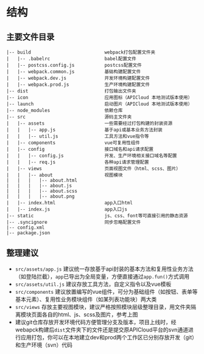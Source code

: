 # 结构

## 主要文件目录
```
|-- build                           webpack打包配置文件夹
|   |-- .babelrc                    babel配置文件
|   |-- postcss.config.js           postcss配置文件
|   |-- webpack.common.js           基础构建配置文件
|   |-- webpack.dev.js              开发环境构建配置文件
|   |-- webpack.prod.js             生产环境构建配置文件
|-- dist                            打包输出文件夹
|-- icon                            应用图标（APICloud 本地测试版本使用）
|-- launch                          启动图片（APICloud 本地测试版本使用）
|-- node_modules                    依赖仓库
|-- src                             源码主文件夹
|   |-- assets                      一些需要经过打包构建的封装资源
|   |   |-- app.js                  基于api或基本业务方法封装
|   |   |-- util.js                 工具方法和vue指令等
|   |-- components                  vue可复用性组件
|   |-- config                      接口域名和api请求配置
|   |   |-- config.js               开发、生产环境相关接口域名等配置
|   |   |-- req.js                  各种api请求管理配置
|   |-- views                       页面视图文件（html、scss、图片）
|   |   |-- about                   视图模块
|   |   |   |-- about.html                  
|   |   |   |-- about.js                  
|   |   |   |-- about.scss                  
|   |   |   |-- about.png                  
|   |-- index.html                  app入口html
|   |-- index.js                    app入口js
|-- static                          js、css、font等可直接引用的静态资源
|-- .syncignore                     同步忽略配置文件
|-- config.xml
|-- package.json
```

## 整理建议
- `src/assets/app.js` 建议统一存放基于api封装的基本方法和复用性业务方法（如登陆拦截），`app`已导出为全局变量，方便直接通过`app.fun()`方式调用
- `src/assets/util.js` 建议存放工具方法，自定义指令以及vue模板
- `src/components` 建议放置编写的vue组件，可分为基础组件（如按钮、表单等基本元素）、复用性业务模块组件（如某列表功能块）两大类
- `src/views` 存放主要视图模块，建议严格按照模块层级整理目录，用文件夹隔离模块页面各自的html、js、scss及图片，参考上图
- 建议git仓库存放开发环境代码方便管理分支及版本，项目上线时，经webapck构建后`dist`文件夹下的文件还是提交原APICloud平台的svn通道进行应用打包，你可以在本地建立dev和prod两个工作区已分别存放开发（git）和生产环境（svn）代码